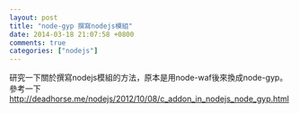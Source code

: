 ```yaml
---
layout: post
title: "node-gyp 撰寫nodejs模組"
date: 2014-03-18 21:07:58 +0800
comments: true
categories: ["nodejs"]
---
```



<!-- more -->

研究一下關於撰寫nodejs模組的方法，原本是用node-waf後來換成node-gyp。  
參考一下 http://deadhorse.me/nodejs/2012/10/08/c_addon_in_nodejs_node_gyp.html

